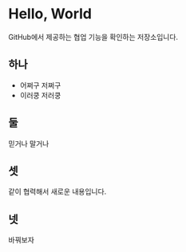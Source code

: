 # Hello, World

GitHub에서 제공하는 협업 기능을 확인하는 저장소입니다.

## 하나

* 어쩌구 저쩌구
* 이러쿵 저러쿵

## 둘

믿거나 말거나

## 셋

같이 협력해서 새로운 내용입니다.

## 넷
바꿔보자
